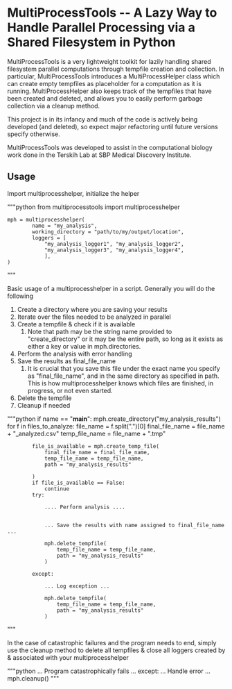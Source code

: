 # MultiProcessTools -- A Lazy Way to Handle Parallel Processing via a Shared Filesystem in Python

MultiProcessTools is a very lightweight toolkit for lazily handling shared filesystem parallel computations through tempfile creation and collection. In particular, MultiProcessTools introduces a MultiProcessHelper class which can create empty tempfiles as placeholder for a computation as it is running. MultiProcessHelper also keeps track of the tempfiles that have been created and deleted, and allows you to easily perform garbage collection via a cleanup method.

This project is in its infancy and much of the code is actively being developed (and deleted), so expect major refactoring until future versions specify otherwise. 

MultiProcessTools was developed to assist in the computational biology work done in the Terskih Lab at SBP Medical Discovery Institute.


## Usage

Import multiprocesshelper, initialize the helper

"""python
    from multiprocesstools import multiprocesshelper

    mph = multiprocesshelper(
            name = "my_analysis",
            working_directory = "path/to/my/output/location",
            loggers = [
                "my_analysis_logger1", "my_analysis_logger2", 
                "my_analysis_logger3", "my_analysis_logger4", 
                ],
    )
"""

Basic usage of a multiprocesshelper in a script. Generally you will do the following 
1) Create a directory where you are saving your results
2) Iterate over the files needed to be analyzed in parallel
3) Create a tempfile & check if it is available
   1) Note that path may be the string name provided to "create_directory" or it may be the entire path, so long as it exists as either a key or value in mph.directories.
4) Perform the analysis with error handling
5) Save the results as final_file_name
   1) It is crucial that you save this file under the exact name you specify as "final_file_name", and in the same directory as specified in path. This is how multiprocesshelper knows which files are finished, in progress, or not even started.
6) Delete the tempfile
7) Cleanup if needed

"""python
    if name == "__main__":
        mph.create_directory("my_analysis_results")
        for f in files_to_analyze:
            file_name = f.split(".")[0]
            final_file_name = file_name + "_analyzed.csv"
            temp_file_name = file_name + ".tmp"

            file_is_available = mph.create_temp_file(
                final_file_name = final_file_name,
                temp_file_name = temp_file_name,
                path = "my_analysis_results"

            )
            if file_is_available == False:
                continue
            try:

                .... Perform analysis ....


                ... Save the results with name assigned to final_file_name ...

                mph.delete_tempfile(
                    temp_file_name = temp_file_name,
                    path = "my_analysis_results"
                )
            
            except:

                ... Log exception ...
            
                mph.delete_tempfile(
                    temp_file_name = temp_file_name,
                    path = "my_analysis_results"
                )
"""

In the case of catastrophic failures and the program needs to end, simply use the cleanup method to delete all tempfiles & close all loggers created by & associated with your multiprocesshelper

"""python
    ... Program catastrophically fails ...
    except:
        ... Handle error ...
        mph.cleanup()
"""
